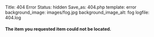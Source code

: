 Title: 404 Error
Status: hidden
Save_as: 404.php
template: error
background_image: images/fog.jpg
background_image_alt: fog
logfile: 404.log

#### The item you requested item could not be located.
